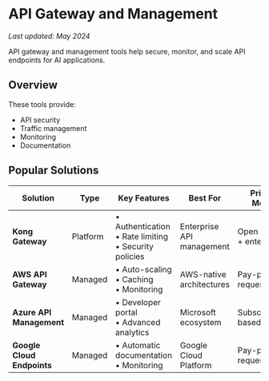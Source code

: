 # API Gateway and Management

*Last updated: May 2024*

API gateway and management tools help secure, monitor, and scale API endpoints for AI applications.

## Overview

These tools provide:
- API security
- Traffic management
- Monitoring
- Documentation

## Popular Solutions

| Solution | Type | Key Features | Best For | Pricing Model |
|----------|------|--------------|-----------|---------------|
| **Kong Gateway** | Platform | • Authentication<br>• Rate limiting<br>• Security policies | Enterprise API management | Open source + enterprise |
| **AWS API Gateway** | Managed | • Auto-scaling<br>• Caching<br>• Monitoring | AWS-native architectures | Pay-per-request |
| **Azure API Management** | Managed | • Developer portal<br>• Advanced analytics | Microsoft ecosystem | Subscription-based |
| **Google Cloud Endpoints** | Managed | • Automatic documentation<br>• Monitoring | Google Cloud Platform | Pay-per-request | 